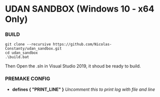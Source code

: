 # UDAN SANDBOX (Windows 10 - x64 Only)


### BUILD
```
git clone --recursive https://github.com/Nicolas-Constanty/udan_sandbox.git
cd udan_sandbox
.\build.bat
```
Then Open the .sln in Visual Studio 2019, it shoud be ready to build.

### PREMAKE CONFIG
* **defines { "PRINT_LINE" }** *Uncomment this to print log with file and line*
